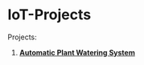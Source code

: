 # IoT-Projects

Projects:

1) [**Automatic Plant Watering System**](https://github.com/shashankarya9999/IoT-Projects/tree/main/Automatic-Plant-Watering-System)
